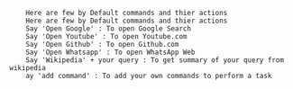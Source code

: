 
        Here are few by Default commands and thier actions 
        Here are few by Default commands and thier actions 
        Say 'Open Google' : To open Google Search
        Say 'Open Youtube' : To open Youtube.com
        Say 'Open Github' : To open Github.com
        Say 'Open Whatsapp' : To open WhatsApp Web
        Say 'Wikipedia' + your query : To get summary of your query from wikipedia
        ay 'add command' : To add your own commands to perform a task
